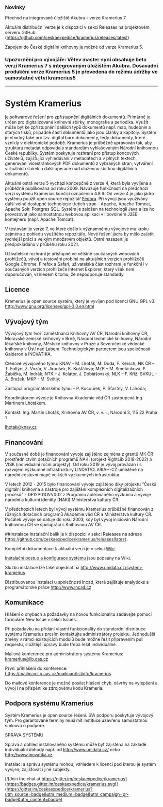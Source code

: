 ### Novinky

Přechod na integrované úložiště Akubra - verze Kramerius 7


Aktuální distribuční verze je k dispozici v sekci Releases na projektovém serveru GitHub (https://github.com/ceskaexpedice/kramerius/releases/latest)

Zapojení do České digitální knihovny je možné od verze Kramerius 5.


### Upozornění pro vývojáře: Větev master nyní obsahuje beta verzi Kramerius 7 s integrovaným úložištěm Akubra. Dosavadní produkční verze Kramerius 5 je převedena do režimu údržby ve samostatné větvi kramerius5 
----

# Systém Kramerius 

je softwarové řešení pro zpřístupnění digitálních dokumentů. Primárně je určen pro digitalizované knihovní sbírky, monografie a periodika. Využit může být ke zpřístupnění dalších typů dokumentů např. map, hudebnin a starých tisků, případně částí dokumentů jako jsou články a kapitoly. Systém je vhodný také pro tzv. digital born dokumenty, tedy dokumenty, které vznikly v elektronické podobě. Kramerius je průběžně upravován tak, aby struktura metadat odpovídala standardům vyhlašovaným Národní knihovnou České republiky. Systém poskytuje rozhraní pro přístup koncových uživatelů, zajišťující vyhledávání v metadatech a v plných textech, generování vícestránkových PDF dokumentů z vybraných stran, vytváření virtuálních sbírek a další operace nad uloženou sbírkou digitálních dokumentů.

Aktuální ostrá verze 5 vychází koncepčně z verze 4, která byla vyvíjena a průběžně publikována od roku 2009. Navazuje funkčností na předchozí verzi systému Kramerius končící označením 4.8.6. Od verze 4 je jako jádro systému použit open source repozitář [Fedora](http://www.fedora-commons.org). Při vývoji jsou využívány další volně dostupné technologie třetích stran - Apache, Apache Tomcat, Apache Solr, Postgres SQL. Systém je založen na technologii Java a lze ho provozovat jako samostatnou webovou aplikaci v libovolném J2EE kontejneru (např. Apache Tomcat).

V testování je verze 7, ve které došlo k významnému vývojové mu kroku zejména z pohledu využitého repozitáře. Nové řešení jádra by mělo zajistit rychlejší práci s velkým množstvím objektů. Ostré nasazení je předpokládáno v průběhu roku 2021.

Uživatelské rozhraní je přístupné ve většině současných webových prohlížečů, vývoj a testování probíhá na aktuálních verzích prohlížečů Google Chrome, Firefox a Safari, uživatelská část rozhraní je funkční i v současných verzích prohlížeče Internet Explorer, který však není doporučován, vzhledem k tomu, že nepodporuje standardy.

## Licence

Kramerius je open source systém, který je vyvíjen pod licencí GNU GPL v3. http://www.gnu.org/licenses/gpl-3.0.en.html

## Vývojový tým

Vývojový tým tvoří zaměstnanci Knihovny AV ČR, Národní knihovny ČR, Moravské zemské knihovny v Brně, Národní technické knihovny, Národní lékařské knihovny, Městské knihovny v Praze a Severočeské vědecké knihovny v Ústí nad Labem. Technologickým partnerem jsou společnosti Galderon a INOVATIKA.

Členové vývojového týmu:
KNAV - M. Lhoták, M. Duda, F. Kersch; 
NK ČR – T. Foltýn, Z. Vozár, V. Jiroušek, K. Košťálová; 
MZK – M. Smetánková, P. Žabička, M. Indrák; 
NTK – J. Kolátor, J. Dobiášovský; 
NLK – F. Kříž;
SVKUL - A. Brožek;
MKP - M. Světlý;

Zástupci programátorského týmu – P. Kocourek, P. Šťastný, V. Lahoda;

Koordinátorem vývoje je Knihovna Akademie věd ČR zastoupená Ing. Martinem Lhotákem.

Kontakt:
Ing. Martin Lhoták,
Knihovna AV ČR, v. v. i.,
Národní 3, 115 22 Praha 1

lhotak@knav.cz



## Financování

V současné době je financování vývoje zajištěno zejména z grantů MK ČR prostřednictvím dotačních programů NAKI (projekt RightLib 2018-2022) a VISK (individuální roční projekty). Od roku 2019 je vývoj provázán i s rozvojem výzkumné infrastruktury LINDAT/CLARIAH-CZ umístěné na národní cestovní mapě velkých výzkumných infrastruktur. 

V letech 2012 - 2015 bylo financování vývoje zajištěno díky projektu "Česká digitální knihovna a nástroje pro zajištění komplexních digitalizačních procesů" - DF12P01OVV002 z Programu aplikovaného výzkumu a vývoje národní a kulturní identity (NAKI) Ministerstva kultury ČR

V předchozích letech byl vývoj systému Kramerius průběžně financován z různých dotačních programů Akademie věd ČR a Ministerstva kultury ČR. Počátek vývoje se datuje do roku 2003, kdy byl vývoj iniciován Národní knihovnou ČR ve spolupráci s Knihovnou AV ČR. 


##Instalace
Instalační balík je k dispozici v sekci Releases na adrese https://github.com/ceskaexpedice/kramerius/releases/latest . 

Kompletní dokumentace k aktuální verzi je v sekci [Wiki](https://github.com/ceskaexpedice/kramerius/wiki).

[Instalační postup a konfigurace systému](https://github.com/ceskaexpedice/kramerius/wiki/Instalace) jsou popsány na Wiki.

Službu instalace lze také objednat na http://www.unidata.cz/system-kramerius

Distribuovanou instalaci u společnosti Incad, která zajišťuje analytické a programátorské práce http://www.incad.cz

## Komunikace
Hlášení o chybách a požadavky na novou funkcionalitu zadávejte pomocí formuláře New Issue v sekci Issues. 

Při požadavku na přidání vlastní funkcionality do standardní distribuce systému Kramerius prosím kontaktujte administrátory projektu. Jednodušší změny v rámci existujících modulů bude možné řešit připravením pull requestu, složitější úpravy bude třeba řešit individuálně.


Mailová konference pro administrátory systému Kramerius: kramerius@lib.cas.cz

První příhlášení do konference: https://mailman.lib.cas.cz/mailman/listinfo/kramerius

Do mailové konference je možné posílat hlášení chyb, návrhy na vylepšení a vývoj i na přispění ke zdrojovému kódu Krameria.


## Podpora systému Kramerius

Systém Kramerius je open source řešení. SW podporu poskytuje vývojový tým. Pro garantované termíny musí mít instituce uzavřenu samostatnou smlouvu o podpoře.

SPRÁVA SYSTÉMU

Správa a dohled instalovaného systému může být zajištěna na základě individuální dohody např. od http://www.unidata.cz/ nebo http://www.inovatika.cz

Instalaci a správu systému mohou, vzhledem k licenci pod kterou je systém vyvíjen, zajišťovat i jiné subjekty.

[![Join the chat at https://gitter.im/ceskaexpedice/kramerius](https://badges.gitter.im/ceskaexpedice/kramerius.svg)](https://gitter.im/ceskaexpedice/kramerius?utm_source=badge&utm_medium=badge&utm_campaign=pr-badge&utm_content=badge)

